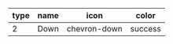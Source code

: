 type      |name    |icon        |color
----------|--------|------------|-------
2         |Down    |chevron-down|success